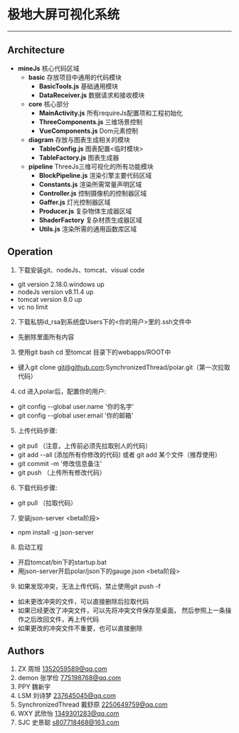 ﻿# 极地大屏可视化系统

---

## Architecture
- **mineJs** 核心代码区域
  - **basic** 存放项目中通用的代码模块
    - **BasicTools.js** 基础通用模块
    - **DataReceiver.js** 数据请求和接收模块
  - **core** 核心部分
    - **MainActivity.js** 所有requireJs配置项和工程初始化
    - **ThreeComponents.js** 三维场景控制
    - **VueComponents.js** Dom元素控制
  - **diagram** 存放与图表生成相关的模块
    - **TableConfig.js** 图表配置<临时模块>
    - **TableFactory.js** 图表生成器
  - **pipeline** ThreeJs三维可视化的所有功能模块
    - **BlockPipeline.js** 渲染引擎主要代码区域
    - **Constants.js** 渲染所需常量声明区域
    - **Controller.js** 控制摄像机的控制器区域
    - **Gaffer.js** 灯光控制器区域
    - **Producer.js** 复杂物体生成器区域
    - **ShaderFactory** 复杂材质生成器区域
    - **Utils.js** 渲染所需的通用函数库区域

## Operation
1. 下载安装git、nodeJs、tomcat、visual code
- git version 2.18.0.windows up
- nodeJs version v8.11.4 up
- tomcat version 8.0 up
- vc no limit
2. 下载私钥id_rsa到系统盘Users下的<你的用户>里的.ssh文件中
- 先删除里面所有内容
3. 使用git bash cd 至tomcat 目录下的webapps/ROOT中
- 键入git clone git@github.com:SynchronizedThread/polar.git（第一次拉取代码）
4. cd 进入polar后，配置你的用户:
- git config --global user.name '你的名字'
- git config --global user.email '你的邮箱'
5. 上传代码步骤:
- git pull （注意，上传前必须先拉取别人的代码）
- git add --all (添加所有你修改的代码) 或者 git add 某个文件（推荐使用）
- git commit -m '修改信息备注'
- git push （上传所有修改代码）
6. 下载代码步骤:
- git pull （拉取代码）
7. 安装json-server <beta阶段>
- npm install -g json-server
8. 启动工程
- 开启tomcat/bin下的startup.bat
- 用json-server开启polar/json下的gauge.json <beta阶段>
9. 如果发现冲突，无法上传代码，禁止使用git push -f
- 如未更改冲突的文件，可以直接删除后拉取代码
- 如果已经更改了冲突文件，可以先将冲突文件保存至桌面，
  然后参照上一条操作之后改回文件，再上传代码
- 如果更改的冲突文件不重要，也可以直接删除

## Authors
1. ZX 周旭 1352059589@qq.com
2. demon 张学俭 775198768@qq.com
3. PPY 魏新宇
4. LSM 刘诗梦 237645045@qq.com
5. SynchronizedThread 戴舒原 2250649759@qq.com
6. WXY  武欣怡  1349301283@qq.com
7. SJC  史景聪  s807718468@163.com

